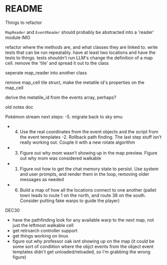 # README

Things to refactor

`MapReader` and `EventReader` should probably be abstracted into a 'reader' module IMO

refactor where the methods are, and what classes they are linked to.
write tests that can be run repeatably. have at least two locations and have the tests to things. tests shouldn't run LLM's
change the definition of a map cell. remove the 'tile' and spread it out to the class

seperate map_reader into another class

remove map_cell tile struct, make the metatile id's properties on the map_cell

derive the metatile_id from the events array, perhaps?

old notes doc

Pokémon stream next steps:
-5. migrate back to sky emu

- 4. Use the real coordinates from the event objects and the script from the event templates
     -2. Rollback path finding. The last step stuff isn’t really working out. Couple it with a new rotate algorithm
- 3. Figure out why mom wasn’t showing up in the map preview. Figure out why mom was considered walkable
- 1. Figure out how to get the chat memory state to persist. Use system and user prompts, and render them in the loop, removing older messages as needed
- 6. Build a map of how all the locations connect to one another (pallet town leads to route 1 on the north, and route 38 on the south. Consider putting fake warps to guide the player)

DEC30

- have the pathfinding look for any available warp to the next map, not just the leftmost walkable cell
- get retroarch controller support
- get things working on linux
- figure out why professor oak isnt showing up on the map (it could be some sort of condiition where the objct events from the object event templates didn't get unloaded/reloaded, so I'm grabbing the wrong figure)
